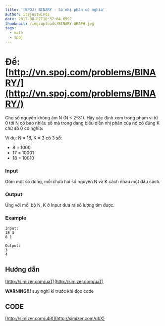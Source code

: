 ```yaml
---
title: '[SPOJ] BINARY - Số nhị phân có nghĩa'
author: itsjustwinds
date: 2017-08-02T10:37:04.659Z
thumbnail: /img/uploads/BINARY-GRAPH.jpg
tags:
  - math
  - spoj
---
```

# Đề: [http://vn.spoj.com/problems/BINARY/](http://vn.spoj.com/problems/BINARY/)

Cho số nguyên không âm N \(N &lt; 2^31\). Hãy xác định xem trong phạm vi từ 0 tới N có bao nhiêu số mà trong dạng biểu diễn nhị phân của nó có đúng K chữ số 0 có nghĩa.

Ví dụ: N = 18, K = 3 có 3 số:
* 8 = 1000
* 17 = 10001
* 18 = 10010

### Input

Gồm một số dòng, mỗi chứa hai số nguyên N và K cách nhau một dấu cách.

### Output

Ứng với mỗi bộ N, K ở Input đưa ra số lượng tìm được.

### Example

```
Input:
18 3
8 1

Output:
3
4

```

## Hướng dẫn

[http://simizer.com/uaT](http://simizer.com/uaT)

**WARNING!!!** suy nghĩ kĩ trước khi đọc code

## CODE

 [http://simizer.com/ubX](http://simizer.com/ubX)




